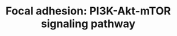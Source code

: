 ---
annotations:
- id: PW:0000003
  parent: signaling pathway
  type: Pathway Ontology
  value: signaling pathway
- id: PW:0000595
  parent: signaling pathway
  type: Pathway Ontology
  value: phosphatidylinositol 3-kinase signaling pathway
- id: PW:0000180
  parent: regulatory pathway
  type: Pathway Ontology
  value: mTOR signaling pathway
- id: PW:0000648
  parent: signaling pathway
  type: Pathway Ontology
  value: cell adhesion signaling pathway
authors:
- Zgan
- Khanspers
- MaintBot
- Egonw
- Jmelius
- Mkutmon
- DeSl
- Marvin M2
- Eweitz
description: 'Cell-matrix adhesions play essential roles in important biological processes
  including cell motility, cell proliferation, cell differentiation, regulation of
  gene expression and cell survival. At the cell-extracellular matrix contact points,
  specialized structures are formed and termed focal adhesions, where bundles of actin
  filaments are anchored to transmembrane receptors of the integrin family through
  a multi-molecular complex of junctional plaque proteins. Some of the constituents
  of focal adhesions participate in the structural link between membrane receptors
  and the actin cytoskeleton, while others are signalling molecules, including different
  protein kinases and phosphatases, their substrates, and various adapter proteins.
  Integrin signaling is dependent upon the non-receptor tyrosine kinase activities
  of the FAK and src proteins as well as the adaptor protein functions of FAK, src
  and Shc to initiate downstream signaling events. These signalling events culminate
  in reorganization of the actin cytoskeleton; a prerequisite for changes in cell
  shape and motility, and gene expression. Similar morphological alterations and modulation
  of gene expression are initiated by the binding of growth factors to their respective
  receptors, emphasizing the considerable crosstalk between adhesion- and growth factor-mediated
  signalling.  Source: KEGG http://www.genome.jp/kegg-bin/show_pathway?org_name=mmu&mapno=04151
  http://www.genome.jp/kegg-bin/show_pathway?org_name=mmu&mapno=04150 http://www.genome.jp/kegg-bin/show_pathway?org_name=mmu&mapno=04152'
last-edited: 2021-05-11
organisms:
- Mus musculus
redirect_from:
- /index.php/Pathway:WP2841
- /instance/WP2841
- /instance/WP2841_rr116712
revision: r116712
schema-jsonld:
- '@context': https://schema.org/
  '@id': https://wikipathways.github.io/pathways/WP2841.html
  '@type': Dataset
  creator:
    '@type': Organization
    name: WikiPathways
  description: 'Cell-matrix adhesions play essential roles in important biological
    processes including cell motility, cell proliferation, cell differentiation, regulation
    of gene expression and cell survival. At the cell-extracellular matrix contact
    points, specialized structures are formed and termed focal adhesions, where bundles
    of actin filaments are anchored to transmembrane receptors of the integrin family
    through a multi-molecular complex of junctional plaque proteins. Some of the constituents
    of focal adhesions participate in the structural link between membrane receptors
    and the actin cytoskeleton, while others are signalling molecules, including different
    protein kinases and phosphatases, their substrates, and various adapter proteins.
    Integrin signaling is dependent upon the non-receptor tyrosine kinase activities
    of the FAK and src proteins as well as the adaptor protein functions of FAK, src
    and Shc to initiate downstream signaling events. These signalling events culminate
    in reorganization of the actin cytoskeleton; a prerequisite for changes in cell
    shape and motility, and gene expression. Similar morphological alterations and
    modulation of gene expression are initiated by the binding of growth factors to
    their respective receptors, emphasizing the considerable crosstalk between adhesion-
    and growth factor-mediated signalling.  Source: KEGG http://www.genome.jp/kegg-bin/show_pathway?org_name=mmu&mapno=04151
    http://www.genome.jp/kegg-bin/show_pathway?org_name=mmu&mapno=04150 http://www.genome.jp/kegg-bin/show_pathway?org_name=mmu&mapno=04152'
  keywords:
  - Acaca
  - Akt1
  - Akt1s1
  - Akt2
  - Akt3
  - Angpt1
  - Angpt2
  - Angpt4
  - Atf2
  - Atf4
  - Atf6b
  - Bad
  - Cab39
  - Cab39l
  - Casp9
  - Cdc37
  - Cdkn1a
  - Cdkn1b
  - Chad
  - Chrm1
  - Chrm2
  - Col11a1
  - Col11a2
  - Col1a1
  - Col1a2
  - Col2a1
  - Col3a1
  - Col4a1
  - Col4a2
  - Col4a4
  - Col4a6
  - Col5a1
  - Col5a2
  - Col5a3
  - Col6a2
  - Comp
  - Creb1
  - Creb3
  - Creb3l1
  - Creb3l2
  - Creb3l3
  - Creb3l4
  - Creb5
  - Crtc2
  - Csf1
  - Csf1r
  - Csf3
  - Csf3r
  - Ddit4
  - Efna1
  - Efna2
  - Efna3
  - Efna4
  - Efna5
  - Egf
  - Egfr
  - Eif4b
  - Eif4e
  - Eif4e1b
  - Eif4e2
  - Eif4ebp1
  - Elavl1
  - Epha2
  - Epo
  - Epor
  - F2r
  - Fgf
  - Fgf10
  - Fgf11
  - Fgf12
  - Fgf13
  - Fgf14
  - Fgf15
  - Fgf16
  - Fgf17
  - Fgf18
  - Fgf2
  - Fgf20
  - Fgf21
  - Fgf22
  - Fgf23
  - Fgf3
  - Fgf4
  - Fgf6
  - Fgf7
  - Fgf8
  - Fgf9
  - Fgfr1
  - Fgfr2
  - Fgfr3
  - Fgfr4
  - Figf
  - Flt1
  - Flt4
  - Fn1
  - Foxo1
  - Foxo3
  - Gh
  - Ghr
  - Gm12597
  - Gm15776
  - Gm2436
  - Gm2446
  - Gm5741
  - Gnb1
  - Gnb2
  - Gnb3
  - Gnb4
  - Gng10
  - Gng11
  - Gng12
  - Gng13
  - Gng2
  - Gng3
  - Gng4
  - Gng5
  - Gng7
  - Gng8
  - Gngt1
  - Gngt2
  - Grb2
  - Gsk3b
  - Gys1
  - Gys2
  - Hgf
  - Hif1a
  - Hif2a
  - Hif3a
  - Hmgcr
  - Hras
  - Hsp90aa1
  - Hsp90ab1
  - Hsp90b1
  - Ibsp
  - Ifg1
  - Ifna1
  - Ifna11
  - Ifna12
  - Ifna13
  - Ifna14
  - Ifna2
  - Ifna4
  - Ifna5
  - Ifna6
  - Ifna7
  - Ifna9
  - Ifnab
  - Ifnar1
  - Ifnar2
  - Ifnb1
  - Igf1r
  - Ikbkb
  - Ikbkg
  - Il2
  - Il2ra
  - Il2rb
  - Il2rg
  - Il3ra
  - Il4ra
  - Il6ra
  - Il7r
  - Ins1
  - Ins2
  - Insr
  - Insulin
  - Irs1
  - Irs2
  - Irs3
  - Irs4
  - Itga10
  - Itga11
  - Itga2
  - Itga2b
  - Itga3
  - Itga4
  - Itga5
  - Itga6
  - Itga7
  - Itga8
  - Itga9
  - Itgad
  - Itgae
  - Itgal
  - Itgam
  - Itgav
  - Itgax
  - Itgb1
  - Itgb2
  - Itgb3
  - Itgb4
  - Itgb5
  - Itgb6
  - Itgb7
  - Itgb8
  - Jak1
  - Jak2
  - Jak3
  - Kdr
  - Kik1b4
  - Kit
  - Kitl
  - Kras
  - Lama1
  - Lama2
  - Lama3
  - Lama4
  - Lama5
  - Lamb1-1
  - Lamb2
  - Lamb3
  - Lamc1
  - Lamc2
  - Lamc3
  - Lipe
  - Lpar1
  - Lpar2
  - Lpar3
  - Lpar4
  - Lpar5
  - Lpar6
  - Map2k1
  - Mapk1
  - Mapk2k2
  - Mapk3
  - Mdm2
  - Met
  - Mlst8
  - Mtcp1
  - Mtor
  - 'NO'
  - Ngf
  - Ngfr
  - Nos1
  - Nos2
  - Nos3
  - Nras
  - Osm
  - Osmr
  - Pdgfa
  - Pdgfb
  - Pdgfc
  - Pdgfd
  - Pdgfra
  - Pdgfrb
  - Pdk1
  - Pelo
  - Pfkfb1
  - Pfkfb2
  - Pfkfb3
  - Pfkfb4
  - Pgf
  - Phllp1
  - Phlpp2
  - Pik3c2a
  - Pik3c2b
  - Pik3c2g
  - Pik3ca
  - Pik3cb
  - Pik3cd
  - Pik3cg
  - Pik3ip1
  - Pik3r1
  - Pik3r2
  - Pik3r4
  - Pik3r5
  - Ppargc1a
  - Ppp2ca
  - Ppp2cb
  - Ppp2r1a
  - Ppp2r1b
  - Ppp2r2b
  - Ppp2r2c
  - Ppp2r2d
  - Ppp2r3a
  - Ppp2r3c
  - Ppp2r3d
  - Ppp2r5b
  - Ppp2r5c
  - Ppp2r5d
  - Ppp2r5e
  - Prkaa
  - Prkaa2
  - Prl
  - Prlr
  - Pten
  - Ptk2
  - Rab10
  - Rab11b
  - Rab14
  - Rab2a
  - Rab8a
  - Raf1
  - Reln
  - Rheb
  - Rps6
  - Rps6kb1
  - Rps6kb2
  - Rptor
  - Slc2a1
  - Slc2a2
  - Slc2a3
  - Slc2a4
  - Sos1
  - Spp1
  - Srebf1
  - Stk11
  - Strada
  - Tbc1d1
  - Tcl1
  - Tcl1b1
  - Tcl1b4
  - Tek
  - Thbs1
  - Thbs2
  - Thbs3
  - Thbs4
  - Tnc
  - Tnn
  - Tnr
  - Tnxb
  - Tsc1
  - Tsc2
  - Ulk1
  - Vegfa
  - Vegfb
  - Vegfc
  - Vtn
  - Vwf
  - ppp2r5a
  license: CC0
  name: 'Focal adhesion: PI3K-Akt-mTOR signaling pathway'
seo: CreativeWork
title: 'Focal adhesion: PI3K-Akt-mTOR signaling pathway'
wpid: WP2841
---